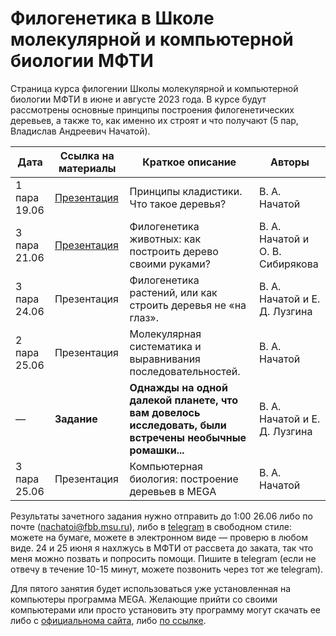 # Филогенетика в Школе молекулярной и компьютерной биологии МФТИ

Страница курса филогении Школы молекулярной и компьютерной биологии МФТИ в июне и августе 2023 года. В курсе будут рассмотрены основные принципы построения филогенетических деревьев, а также то, как именно их строят и что получают (5 пар, Владислав Андреевич Начатой).

| Дата | Ссылка на материалы | Краткое описание | Авторы |
| ----------- | ----------- | ----------- | ----------- |
| 1 пара 19.06 | [Презентация](https://disk.yandex.ru/i/T514-osPJ7_FQA) | Принципы кладистики. Что такое деревья? | В. А. Начатой |
| 3 пара 21.06 | [Презентация](https://disk.yandex.ru/i/H5egoi2hWZZt7w) | Филогенетика животных: как построить дерево своими руками? | В. А. Начатой и О. В. Сибирякова |
| 3 пара 24.06 | Презентация | Филогенетика растений, или как строить деревья не «на глаз».  | В. А. Начатой и Е. Д. Лузгина |
| 2 пара 25.06 | Презентация | Молекулярная систематика и выравнивания последовательностей. | В. А. Начатой |
| — | __Задание__ | __Однажды на одной далекой планете, что вам довелось исследовать, были встречены необычные ромашки...__ | В. А. Начатой и Е. Д. Лузгина | — |
| 3 пара 25.06 | Презентация | Компьютерная биология: построение деревьев в MEGA | В. А. Начатой |

Результаты зачетного задания нужно отправить до 1:00 26.06 либо по почте (nachatoi@fbb.msu.ru), либо в [telegram](https://t.me/Subpolare) в свободном стиле: можете на бумаге, можете в электронном виде — проверю в любом виде. 24 и 25 июня я нахлжусь в МФТИ от рассвета до заката, так что меня можно позвать и попросить помощи. Пишите в telegram (если не отвечу в течение 10-15 минут, можете позвонить через тот же telegram). 

Для пятого занятия будет использоваться уже установленная на компьютеры программа MEGA. Желающие прийти со своими компьютерами или просто установить эту программу могут скачать ее либо с [официальнома сайта](https://www.megasoftware.net), либо [по ссылке](https://disk.yandex.ru/d/EaJjL_iQNbxvSQ). 



